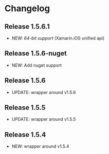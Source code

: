 # Changelog

## Release 1.5.6.1

* NEW: *64-bit support* (Xamarin.iOS unified api)

## Release 1.5.6-nuget

* NEW: Add nuget support

## Release 1.5.6

* UPDATE: wrapper around v1.5.6

## Release 1.5.5

* UPDATE: wrapper around v1.5.5

## Release 1.5.4

* NEW: wrapper around v1.5.4